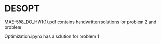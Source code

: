 # DESOPT
MAE-598_DO_HW1(1).pdf contains handwritten solutions for problem 2 and problem 

Optimization.ipynb has a solution for problem 1
